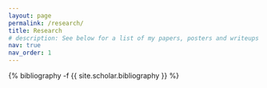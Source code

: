 ```yaml
---
layout: page
permalink: /research/
title: Research
# description: See below for a list of my papers, posters and writeups in reversed chronological order.
nav: true
nav_order: 1
---
```

<!-- _pages/publications.md -->
<div class="publications">

{% bibliography -f {{ site.scholar.bibliography }} %}

</div>
